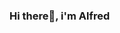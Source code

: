 ### Hi there👋, i'm Alfred

<!--
**Russo-alfred/Russo-alfred** is a ✨ _special_ ✨ repository because its `README.md` (this file) appears on your GitHub profile.

Here are some ideas to get you started:

- 🔭 I’m currently working on ...
- 🌱 I’m currently learning cyber security
- 👯 I’m looking to collaborate on ...
- 🤔 I’m looking for help with ...
- 💬 Ask me about cyber security and basic of coding.
- 📫 How to reach me: on russoalfred123@gmail.com
- 😄 Pronouns: ...
- ⚡ Fun fact: like ethical hacking, coding with python.
-->
